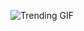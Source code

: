 
<!-- GIF_SECTION -->
![Trending GIF](https://media0.giphy.com/media/v1.Y2lkPThiYjIxNzcyeGM1NW45eHduM3U1aGFxbjBzYWZjcDJjOXYwam1kb29nNDBhNXJzZSZlcD12MV9naWZzX3NlYXJjaCZjdD1n/zOvBKUUEERdNm/giphy.gif)
<!-- END_GIF_SECTION -->
